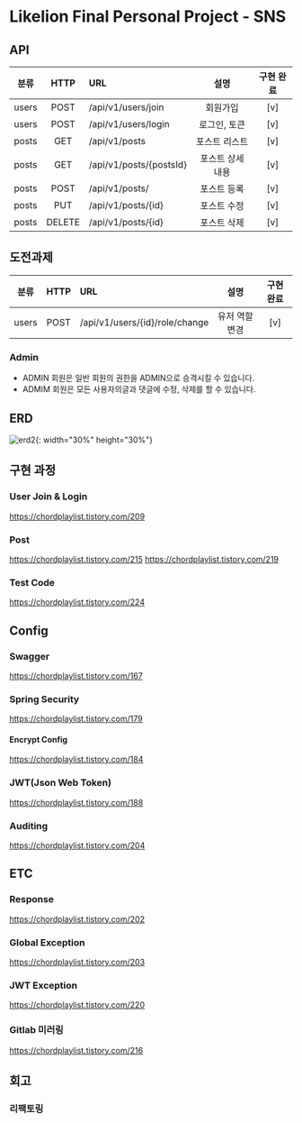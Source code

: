 # Likelion Final Personal Project - SNS 

## API
| 분류    |  HTTP  | URL                            |    설명     | 구현 완료 |
|-------|:------:|:-------------------------------|:---------:|:-----:|
| users |  POST  | /api/v1/users/join             |   회원가입    |  [v]  |
| users |  POST  | /api/v1/users/login            |  로그인, 토큰  |  [v]  |
| posts |  GET   | /api/v1/posts                  |  포스트 리스트  |  [v]  |
| posts |  GET   | /api/v1/posts/{postsId}        | 포스트 상세 내용 |  [v]  |
| posts |  POST  | /api/v1/posts/                 |  포스트 등록   |  [v]  |
| posts |  PUT   | /api/v1/posts/{id}             |  포스트 수정   |  [v]  |
| posts | DELETE | /api/v1/posts/{id}             |  포스트 삭제   |  [v]  |

## 도전과제
| 분류    |  HTTP  | URL                            |    설명     | 구현 완료 |
|-------|:------:|:-------------------------------|:---------:|:-----:|
| users |  POST  | /api/v1/users/{id}/role/change | 유저 역할 변경  |  [v]  |

### Admin
- ADMIN 회원은 일반 회원의 권한을 ADMIN으로 승격시킬 수 있습니다.
- ADMIM 회원은 모든 사용자의글과 댓글에 수정, 삭제를 할 수 있습니다.

## ERD
![erd2](https://user-images.githubusercontent.com/101695482/209633615-ee1af6f9-716d-4cb5-8177-10f06a7e1546.png){: width="30%" height="30%"}

## 구현 과정
### User Join & Login
https://chordplaylist.tistory.com/209

### Post
https://chordplaylist.tistory.com/215
https://chordplaylist.tistory.com/219

### Test Code
https://chordplaylist.tistory.com/224

## Config
### Swagger
https://chordplaylist.tistory.com/167

### Spring Security
https://chordplaylist.tistory.com/179

#### Encrypt Config
https://chordplaylist.tistory.com/184

### JWT(Json Web Token)
https://chordplaylist.tistory.com/188

### Auditing
https://chordplaylist.tistory.com/204

## ETC
### Response
https://chordplaylist.tistory.com/202
### Global Exception
https://chordplaylist.tistory.com/203
### JWT Exception
https://chordplaylist.tistory.com/220
### Gitlab 미러링
https://chordplaylist.tistory.com/216

## 회고
### 리팩토링
